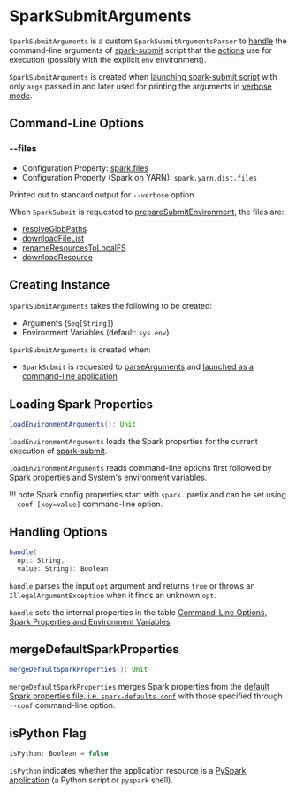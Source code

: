 # SparkSubmitArguments

`SparkSubmitArguments` is a custom `SparkSubmitArgumentsParser` to [handle](#handle) the command-line arguments of [spark-submit](spark-submit/index.md) script that the [actions](spark-submit/index.md#actions) use for execution (possibly with the explicit `env` environment).

`SparkSubmitArguments` is created when [launching spark-submit script](#main) with only `args` passed in and later used for printing the arguments in [verbose mode](#verbose-mode).

## Command-Line Options

### <span id="files"> --files

* Configuration Property: [spark.files](../configuration-properties.md#spark.files)
* Configuration Property (Spark on YARN): `spark.yarn.dist.files`

Printed out to standard output for `--verbose` option

When `SparkSubmit` is requested to [prepareSubmitEnvironment](SparkSubmit.md#prepareSubmitEnvironment), the files are:

* [resolveGlobPaths](DependencyUtils.md#resolveGlobPaths)
* [downloadFileList](DependencyUtils.md#downloadFileList)
* [renameResourcesToLocalFS](SparkSubmit.md#renameResourcesToLocalFS)
* [downloadResource](SparkSubmit.md#downloadResource)

## Creating Instance

`SparkSubmitArguments` takes the following to be created:

* <span id="args"> Arguments (`Seq[String]`)
* <span id="env"> Environment Variables (default: `sys.env`)

`SparkSubmitArguments` is created when:

* `SparkSubmit` is requested to [parseArguments](SparkSubmit.md#parseArguments) and [launched as a command-line application](SparkSubmit.md#main)

## <span id="loadEnvironmentArguments"> Loading Spark Properties

```scala
loadEnvironmentArguments(): Unit
```

`loadEnvironmentArguments` loads the Spark properties for the current execution of [spark-submit](spark-submit/index.md).

`loadEnvironmentArguments` reads command-line options first followed by Spark properties and System's environment variables.

!!! note
    Spark config properties start with `spark.` prefix and can be set using `--conf [key=value]` command-line option.

## <span id="handle"> Handling Options

```scala
handle(
  opt: String,
  value: String): Boolean
```

`handle` parses the input `opt` argument and returns `true` or throws an `IllegalArgumentException` when it finds an unknown `opt`.

`handle` sets the internal properties in the table [Command-Line Options, Spark Properties and Environment Variables](spark-submit/index.md#options-properties-variables).

## <span id="mergeDefaultSparkProperties"> mergeDefaultSparkProperties

```scala
mergeDefaultSparkProperties(): Unit
```

`mergeDefaultSparkProperties` merges Spark properties from the [default Spark properties file, i.e. `spark-defaults.conf`](../spark-properties.md#spark-defaults-conf) with those specified through `--conf` command-line option.

## <span id="isPython"> isPython Flag

```scala
isPython: Boolean = false
```

`isPython` indicates whether the application resource is a [PySpark application](SparkSubmit.md#isPython) (a Python script or `pyspark` shell).
